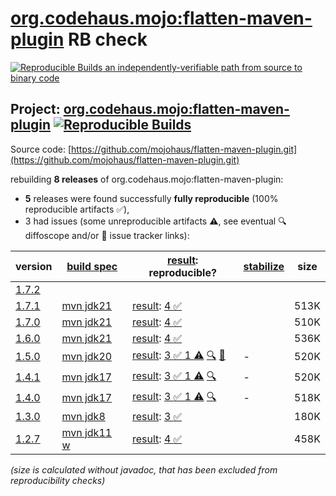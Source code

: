 [org.codehaus.mojo:flatten-maven-plugin](https://central.sonatype.com/artifact/org.codehaus.mojo/flatten-maven-plugin/versions) RB check
=======

[![Reproducible Builds](https://reproducible-builds.org/images/logos/rb.svg) an independently-verifiable path from source to binary code](https://reproducible-builds.org/)

## Project: [org.codehaus.mojo:flatten-maven-plugin](https://central.sonatype.com/artifact/org.codehaus.mojo/flatten-maven-plugin/versions) [![Reproducible Builds](https://img.shields.io/endpoint?url=https://raw.githubusercontent.com/jvm-repo-rebuild/reproducible-central/master/content/org/codehaus/mojo/flatten-maven-plugin/badge.json)](https://github.com/jvm-repo-rebuild/reproducible-central/blob/master/content/org/codehaus/mojo/flatten-maven-plugin/README.md)

Source code: [https://github.com/mojohaus/flatten-maven-plugin.git](https://github.com/mojohaus/flatten-maven-plugin.git)

rebuilding **8 releases** of org.codehaus.mojo:flatten-maven-plugin:
- **5** releases were found successfully **fully reproducible** (100% reproducible artifacts :white_check_mark:),
- 3 had issues (some unreproducible artifacts :warning:, see eventual :mag: diffoscope and/or :memo: issue tracker links):

| version | [build spec](/BUILDSPEC.md) | [result](https://reproducible-builds.org/docs/jvm/): reproducible? | [stabilize](https://github.com/google/oss-rebuild/blob/main/cmd/stabilize/README.md) | size |
| -- | --------- | ------ | ------ | -- |
| [1.7.2](https://central.sonatype.com/artifact/org.codehaus.mojo/flatten-maven-plugin/1.7.2/pom) | | | |
| [1.7.1](https://central.sonatype.com/artifact/org.codehaus.mojo/flatten-maven-plugin/1.7.1/pom) | [mvn jdk21](flatten-maven-plugin-1.7.1.buildspec) | [result](flatten-maven-plugin-1.7.1.buildinfo): [4 :white_check_mark: ](flatten-maven-plugin-1.7.1.buildcompare) | | 513K |
| [1.7.0](https://central.sonatype.com/artifact/org.codehaus.mojo/flatten-maven-plugin/1.7.0/pom) | [mvn jdk21](flatten-maven-plugin-1.7.0.buildspec) | [result](flatten-maven-plugin-1.7.0.buildinfo): [4 :white_check_mark: ](flatten-maven-plugin-1.7.0.buildcompare) | | 510K |
| [1.6.0](https://central.sonatype.com/artifact/org.codehaus.mojo/flatten-maven-plugin/1.6.0/pom) | [mvn jdk21](flatten-maven-plugin-1.6.0.buildspec) | [result](flatten-maven-plugin-1.6.0.buildinfo): [4 :white_check_mark: ](flatten-maven-plugin-1.6.0.buildcompare) | | 536K |
| [1.5.0](https://central.sonatype.com/artifact/org.codehaus.mojo/flatten-maven-plugin/1.5.0/pom) | [mvn jdk20](flatten-maven-plugin-1.5.0.buildspec) | [result](flatten-maven-plugin-1.5.0.buildinfo): [3 :white_check_mark:  1 :warning:](flatten-maven-plugin-1.5.0.buildcompare) [:mag:](flatten-maven-plugin-1.5.0.diffoscope) [:memo:](https://github.com/eclipse/sisu.inject/issues/91) | - | 520K |
| [1.4.1](https://central.sonatype.com/artifact/org.codehaus.mojo/flatten-maven-plugin/1.4.1/pom) | [mvn jdk17](flatten-maven-plugin-1.4.1.buildspec) | [result](flatten-maven-plugin-1.4.1.buildinfo): [3 :white_check_mark:  1 :warning:](flatten-maven-plugin-1.4.1.buildcompare) [:mag:](flatten-maven-plugin-1.4.1.diffoscope) | - | 520K |
| [1.4.0](https://central.sonatype.com/artifact/org.codehaus.mojo/flatten-maven-plugin/1.4.0/pom) | [mvn jdk17](flatten-maven-plugin-1.4.0.buildspec) | [result](flatten-maven-plugin-1.4.0.buildinfo): [3 :white_check_mark:  1 :warning:](flatten-maven-plugin-1.4.0.buildcompare) [:mag:](flatten-maven-plugin-1.4.0.diffoscope) | - | 518K |
| [1.3.0](https://central.sonatype.com/artifact/org.codehaus.mojo/flatten-maven-plugin/1.3.0/pom) | [mvn jdk8](flatten-maven-plugin-1.3.0.buildspec) | [result](flatten-maven-plugin-1.3.0.buildinfo): [3 :white_check_mark: ](flatten-maven-plugin-1.3.0.buildcompare) | | 180K |
| [1.2.7](https://central.sonatype.com/artifact/org.codehaus.mojo/flatten-maven-plugin/1.2.7/pom) | [mvn jdk11 w](flatten-maven-plugin-1.2.7.buildspec) | [result](flatten-maven-plugin-1.2.7.buildinfo): [4 :white_check_mark: ](flatten-maven-plugin-1.2.7.buildcompare) | | 458K |

<i>(size is calculated without javadoc, that has been excluded from reproducibility checks)</i>
